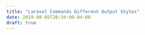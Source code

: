 ```yaml
---
title: "Laravel Commands Different Output Styles"
date: 2019-08-05T20:34:09-04:00
draft: true
---
```


